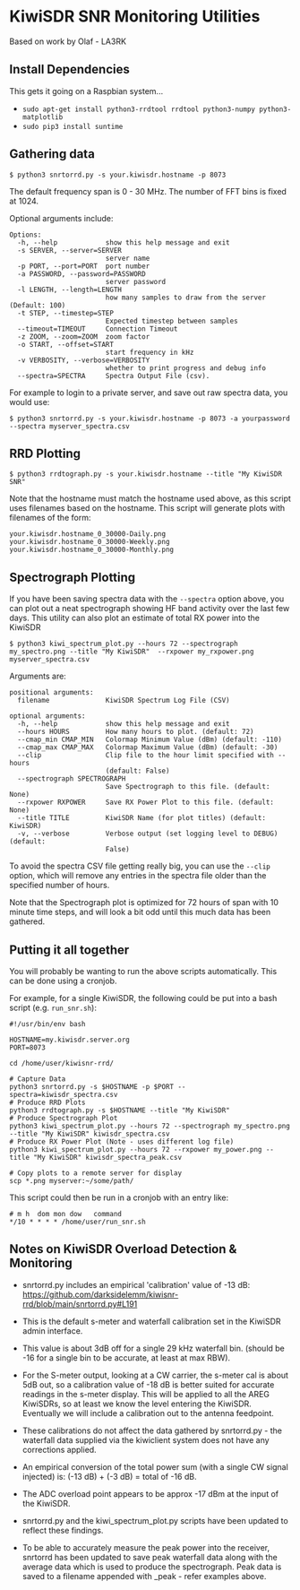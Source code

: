 # KiwiSDR SNR Monitoring Utilities
Based on work by Olaf - LA3RK

## Install Dependencies
This gets it going on a Raspbian system...

* `sudo apt-get install python3-rrdtool rrdtool python3-numpy python3-matplotlib`
* `sudo pip3 install suntime`


## Gathering data
```
$ python3 snrtorrd.py -s your.kiwisdr.hostname -p 8073
```

The default frequency span is 0 - 30 MHz. The number of FFT bins is fixed at 1024.

Optional arguments include:
```
Options:
  -h, --help            show this help message and exit
  -s SERVER, --server=SERVER
                        server name
  -p PORT, --port=PORT  port number
  -a PASSWORD, --password=PASSWORD
                        server password
  -l LENGTH, --length=LENGTH
                        how many samples to draw from the server (Default: 100)
  -t STEP, --timestep=STEP
                        Expected timestep between samples
  --timeout=TIMEOUT     Connection Timeout
  -z ZOOM, --zoom=ZOOM  zoom factor
  -o START, --offset=START
                        start frequency in kHz
  -v VERBOSITY, --verbose=VERBOSITY
                        whether to print progress and debug info
  --spectra=SPECTRA     Spectra Output File (csv). 
```

For example to login to a private server, and save out raw spectra data, you would use:
```
$ python3 snrtorrd.py -s your.kiwisdr.hostname -p 8073 -a yourpassword --spectra myserver_spectra.csv
```


## RRD Plotting
```
$ python3 rrdtograph.py -s your.kiwisdr.hostname --title "My KiwiSDR SNR"
```
Note that the hostname must match the hostname used above, as this script uses filenames based on the hostname.
This script will generate plots with filenames of the form:
```
your.kiwisdr.hostname_0_30000-Daily.png
your.kiwisdr.hostname_0_30000-Weekly.png
your.kiwisdr.hostname_0_30000-Monthly.png
```

## Spectrograph Plotting
If you have been saving spectra data with the `--spectra` option above, you can plot out a neat spectrograph showing HF band activity over the last few days. This utility can also plot an estimate of total RX power into the KiwiSDR

```
$ python3 kiwi_spectrum_plot.py --hours 72 --spectrograph my_spectro.png --title "My KiwiSDR"  --rxpower my_rxpower.png myserver_spectra.csv
```

Arguments are:
```
positional arguments:
  filename              KiwiSDR Spectrum Log File (CSV)

optional arguments:
  -h, --help            show this help message and exit
  --hours HOURS         How many hours to plot. (default: 72)
  --cmap_min CMAP_MIN   Colormap Minimum Value (dBm) (default: -110)
  --cmap_max CMAP_MAX   Colormap Maximum Value (dBm) (default: -30)
  --clip                Clip file to the hour limit specified with --hours
                        (default: False)
  --spectrograph SPECTROGRAPH
                        Save Spectrograph to this file. (default: None)
  --rxpower RXPOWER     Save RX Power Plot to this file. (default: None)
  --title TITLE         KiwiSDR Name (for plot titles) (default: KiwiSDR)
  -v, --verbose         Verbose output (set logging level to DEBUG) (default:
                        False)
```

To avoid the spectra CSV file getting really big, you can use the `--clip` option, which will remove any entries in the spectra file older than the specified number of hours.

Note that the Spectrograph plot is optimized for 72 hours of span with 10 minute time steps, and will look a bit odd until this much data has been gathered.

## Putting it all together
You will probably be wanting to run the above scripts automatically. This can be done using a cronjob.

For example, for a single KiwiSDR, the following could be put into a bash script (e.g. `run_snr.sh`):
```
#!/usr/bin/env bash

HOSTNAME=my.kiwisdr.server.org
PORT=8073

cd /home/user/kiwisnr-rrd/

# Capture Data
python3 snrtorrd.py -s $HOSTNAME -p $PORT --spectra=kiwisdr_spectra.csv
# Produce RRD Plots
python3 rrdtograph.py -s $HOSTNAME --title "My KiwiSDR"
# Produce Spectrograph Plot
python3 kiwi_spectrum_plot.py --hours 72 --spectrograph my_spectro.png --title "My KiwiSDR" kiwisdr_spectra.csv
# Produce RX Power Plot (Note - uses different log file)
python3 kiwi_spectrum_plot.py --hours 72 --rxpower my_power.png --title "My KiwiSDR" kiwisdr_spectra_peak.csv

# Copy plots to a remote server for display
scp *.png myserver:~/some/path/
```

This script could then be run in a cronjob with an entry like:
```
# m h  dom mon dow   command
*/10 * * * * /home/user/run_snr.sh
```


## Notes on KiwiSDR Overload Detection & Monitoring
* snrtorrd.py includes an empirical 'calibration' value of -13 dB: https://github.com/darksidelemm/kiwisnr-rrd/blob/main/snrtorrd.py#L191
* This is the default s-meter and waterfall calibration set in the KiwiSDR admin interface.
* This value is about 3dB off for a single 29 kHz waterfall bin. (should be -16 for a single bin to be accurate, at least at max RBW).
* For the S-meter output, looking at a CW carrier, the s-meter cal is about 5dB out, so a calibration value of -18 dB is better suited for accurate readings in the s-meter display. This will be applied to all the AREG KiwiSDRs, so at least we know the level entering the KiwiSDR. Eventually we will include a calibration out to the antenna feedpoint.
* These calibrations do not affect the data gathered by snrtorrd.py - the waterfall data supplied via the kiwiclient system does not have any corrections applied.

* An empirical conversion of the total power sum (with a single CW signal injected) is: (-13 dB) + (-3 dB) = total of -16 dB.
* The ADC overload point appears to be approx -17 dBm at the input of the KiwiSDR. 
* snrtorrd.py and the kiwi_spectrum_plot.py scripts have been updated to reflect these findings. 
* To be able to accurately measure the peak power into the receiver, snrtorrd has been updated to save peak waterfall data along with the average data which is used to produce the spectrograph. Peak data is saved to a filename appended with _peak - refer examples above.